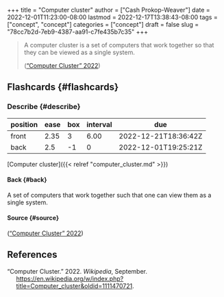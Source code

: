 +++
title = "Computer cluster"
author = ["Cash Prokop-Weaver"]
date = 2022-12-01T11:23:00-08:00
lastmod = 2022-12-17T13:38:43-08:00
tags = ["concept", "concept"]
categories = ["concept"]
draft = false
slug = "78cc7b2d-7eb9-4387-aa91-c7fe435b7c35"
+++

> A computer cluster is a set of computers that work together so that they can be viewed as a single system.
>
> (<a href="#citeproc_bib_item_1">“Computer Cluster” 2022</a>)


## Flashcards {#flashcards}


### Describe {#describe}

| position | ease | box | interval | due                  |
|----------|------|-----|----------|----------------------|
| front    | 2.35 | 3   | 6.00     | 2022-12-21T18:36:42Z |
| back     | 2.5  | -1  | 0        | 2022-12-01T19:25:21Z |

[Computer cluster]({{< relref "computer_cluster.md" >}})


#### Back {#back}

A set of computers that work together such that one can view them as a single system.


#### Source {#source}

(<a href="#citeproc_bib_item_1">“Computer Cluster” 2022</a>)

## References

<style>.csl-entry{text-indent: -1.5em; margin-left: 1.5em;}</style><div class="csl-bib-body">
  <div class="csl-entry"><a id="citeproc_bib_item_1"></a>“Computer Cluster.” 2022. <i>Wikipedia</i>, September. <a href="https://en.wikipedia.org/w/index.php?title=Computer_cluster&oldid=1111470721">https://en.wikipedia.org/w/index.php?title=Computer_cluster&#38;oldid=1111470721</a>.</div>
</div>
